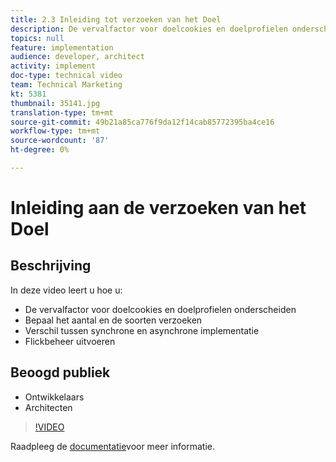 ```yaml
---
title: 2.3 Inleiding tot verzoeken van het Doel
description: De vervalfactor voor doelcookies en doelprofielen onderscheiden, het aantal en de typen aanvragen bepalen, onderscheid maken tussen synchrone en asynchrone implementatie, flikkerbeheer verduidelijken
topics: null
feature: implementation
audience: developer, architect
activity: implement
doc-type: technical video
team: Technical Marketing
kt: 5381
thumbnail: 35141.jpg
translation-type: tm+mt
source-git-commit: 49b21a85ca776f9da12f14cab85772395ba4ce16
workflow-type: tm+mt
source-wordcount: '87'
ht-degree: 0%

---
```



# Inleiding aan de verzoeken van het Doel

## Beschrijving

In deze video leert u hoe u:

* De vervalfactor voor doelcookies en doelprofielen onderscheiden
* Bepaal het aantal en de soorten verzoeken
* Verschil tussen synchrone en asynchrone implementatie
* Flickbeheer uitvoeren

## Beoogd publiek

* Ontwikkelaars
* Architecten

>[!VIDEO](https://video.tv.adobe.com/v/35141/?quality=12)

Raadpleeg de [documentatie](https://docs.adobe.com/content/help/en/target/using/implement-target/implementing-target.html)voor meer informatie.
